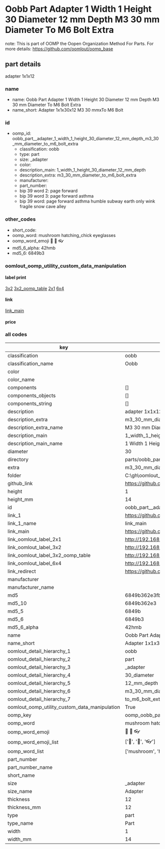 # Oobb Part  Adapter 1 Width 1 Height 30 Diameter 12 mm Depth M3 30 mm Diameter To M6 Bolt Extra  

note: This is part of OOMP the Oopen Organization Method For Parts. For more details: https://github.com/oomlout/oomp_base

##  part details
  



 adapter 1x1x12



### name
* name: Oobb Part  Adapter 1 Width 1 Height 30 Diameter 12 mm Depth M3 30 mm Diameter To M6 Bolt Extra
* name_short: Adapter 1x1x30x12 M3 30 mmxTo M6 Bolt
### id
* oomp_id: oobb_part__adapter_1_width_1_height_30_diameter_12_mm_depth_m3_30_mm_diameter_to_m6_bolt_extra
  * classification: oobb
  * type: part
  * size: _adapter
  * color: 
  * description_main: 1_width_1_height_30_diameter_12_mm_depth
  * description_extra: m3_30_mm_diameter_to_m6_bolt_extra
  * manufacturer: 
  * part_number: 
  * bip 39 word 2: page forward
  * bip 39 word 3: page forward asthma
  * bip 39 word: page forward asthma humble subway earth only wink fragile snow cave alley

### other_codes
* short_code: 
* oomp_word: mushroom hatching_chick eyeglasses
* oomp_word_emoji :mushroom: :hatching_chick: :eyeglasses:
* md5_6_alpha: 42hmb
* md5_6: 6849b3






### oomlout_oomp_utility_custom_data_manipulation
#### label print
[3x2](http://192.168.1.245:1112/?label=oomp%2042hmb)
[3x2_oomp_table](http://192.168.1.108:1112/?label=oomp%2042hmb)
[2x1](http://192.168.1.242:1112/?label=oomp%2042hmb)
[6x4](http://192.168.1.55:1112/?label=oomp%2042hmb)    

#### link

[link_main](https://github.com/oomlout/oomlout_oobb_version_4_generated_parts/tree/main/navigation_oomp/oobb/part/_adapter/1_width_1_height_30_diameter_12_mm_depth/m3_30_mm_diameter_to_m6_bolt_extra/part)                              

#### price







### all codes 
| key | value |  
| --- | --- |  
| classification | oobb |  
| classification_name | Oobb |  
| color |  |  
| color_name |  |  
| components | [] |  
| components_objects | [] |  
| components_string | [] |  
| description |  adapter 1x1x12 |  
| description_extra | m3_30_mm_diameter_to_m6_bolt_extra |  
| description_extra_name | M3 30 mm Diameter To M6 Bolt Extra |  
| description_main | 1_width_1_height_30_diameter_12_mm_depth |  
| description_main_name | 1 Width 1 Height 30 Diameter 12 mm Depth |  
| diameter | 30 |  
| directory | parts/oobb_part__adapter_1_width_1_height_30_diameter_12_mm_depth_m3_30_mm_diameter_to_m6_bolt_extra |  
| extra | m3_30_mm_diameter_to_m6_bolt |  
| folder | C:\gh\oomlout_oobb_version_4_generated_parts\parts\oobb_part__adapter_1_width_1_height_30_diameter_12_mm_depth_m3_30_mm_diameter_to_m6_bolt_extra |  
| github_link | https://github.com/oomlout/oomlout_oomp_part_src/tree/main/parts/oobb_part__adapter_1_width_1_height_30_diameter_12_mm_depth_m3_30_mm_diameter_to_m6_bolt_extra |  
| height | 1 |  
| height_mm | 14 |  
| id | oobb_part__adapter_1_width_1_height_30_diameter_12_mm_depth_m3_30_mm_diameter_to_m6_bolt_extra |  
| link_1 | https://github.com/oomlout/oomlout_oobb_version_4_generated_parts/tree/main/navigation_oomp/oobb/part/_adapter/1_width_1_height_30_diameter_12_mm_depth/m3_30_mm_diameter_to_m6_bolt_extra/part |  
| link_1_name | link_main |  
| link_main | https://github.com/oomlout/oomlout_oobb_version_4_generated_parts/tree/main/navigation_oomp/oobb/part/_adapter/1_width_1_height_30_diameter_12_mm_depth/m3_30_mm_diameter_to_m6_bolt_extra/part |  
| link_oomlout_label_2x1 | http://192.168.1.242:1112/?label=oomp%2042hmb |  
| link_oomlout_label_3x2 | http://192.168.1.245:1112/?label=oomp%2042hmb |  
| link_oomlout_label_3x2_oomp_table | http://192.168.1.108:1112/?label=oomp%2042hmb |  
| link_oomlout_label_6x4 | http://192.168.1.55:1112/?label=oomp%2042hmb |  
| link_redirect | https://github.com/oomlout/oomlout_oobb_version_4_generated_parts/tree/main/parts/oobb__adapter_01_01_30_12_ex_m3_30_mm_diameter_to_m6_bolt |  
| manufacturer |  |  
| manufacturer_name |  |  
| md5 | 6849b362e3fbd36115ec16ee1c16f4f7 |  
| md5_10 | 6849b362e3 |  
| md5_5 | 6849b |  
| md5_6 | 6849b3 |  
| md5_6_alpha | 42hmb |  
| name | Oobb Part  Adapter 1 Width 1 Height 30 Diameter 12 mm Depth M3 30 mm Diameter To M6 Bolt Extra |  
| name_short | Adapter 1x1x30x12 M3 30 mmxTo M6 Bolt |  
| oomlout_detail_hierarchy_1 | oobb |  
| oomlout_detail_hierarchy_2 | part |  
| oomlout_detail_hierarchy_3 | _adapter |  
| oomlout_detail_hierarchy_4 | 30_diameter |  
| oomlout_detail_hierarchy_5 | 12_mm_depth |  
| oomlout_detail_hierarchy_6 | m3_30_mm_diameter |  
| oomlout_detail_hierarchy_7 | to_m6_bolt_extra |  
| oomlout_oomp_utility_custom_data_manipulation | True |  
| oomp_key | oomp_oobb_part__adapter_1_width_1_height_30_diameter_12_mm_depth_m3_30_mm_diameter_to_m6_bolt_extra |  
| oomp_word | mushroom hatching_chick eyeglasses |  
| oomp_word_emoji | :mushroom: :hatching_chick: :eyeglasses: |  
| oomp_word_emoji_list | [':mushroom:', ':hatching_chick:', ':eyeglasses:'] |  
| oomp_word_list | ['mushroom', 'hatching_chick', 'eyeglasses'] |  
| part_number |  |  
| part_number_name |  |  
| short_name |  |  
| size | _adapter |  
| size_name |  Adapter |  
| thickness | 12 |  
| thickness_mm | 12 |  
| type | part |  
| type_name | Part |  
| width | 1 |  
| width_mm | 14 |  
